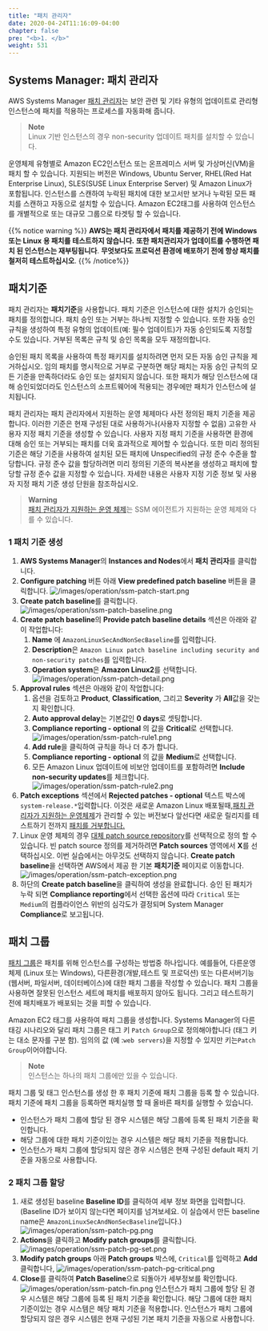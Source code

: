```yaml
---
title: "패치 관리자"
date: 2020-04-24T11:16:09-04:00
chapter: false
pre: "<b>1. </b>"
weight: 531
---
```


## Systems Manager: 패치 관리자

AWS Systems Manager [패치 관리자](https://docs.aws.amazon.com/systems-manager/latest/userguide/systems-manager-patch.html)는 보안 관련 및 기타 유형의 업데이트로 관리형 인스턴스에 패치를 적용하는 프로세스를 자동화해 줍니다.

>**Note**<br> Linux 기반 인스턴스의 경우 non-security 업데이트 패치를 설치할 수 있습니다.

운영체제 유형별로 Amazon EC2인스턴스 또는 온프레미스 서버 및 가상머신(VM)을 패치 할 수 있습니다. 지원되는 버전은 Windows, Ubuntu Server, RHEL(Red Hat Enterprise Linux), SLES(SUSE Linux Enterprise Server) 및 Amazon Linux가 포함됩니다. 인스턴스를 스캔하여 누락된 패치에 대한 보고서만 보거나 누락된 모든 패치를 스캔하고 자동으로 설치할 수 있습니다. Amazon EC2태그를 사용하여 인스턴스를 개별적으로 또는 대규모 그룹으로 타겟팅 할 수 있습니다.

{{% notice warning %}}
**AWS는 패치 관리자에서 패치를 제공하기 전에 Windows 또는 Linux 용 패치를 테스트하지 않습니다.**
**또한 패치관리자가 업데이트를 수행하면 패치 된 인스턴스는 재부팅됩니다**.
**무엇보다도 프로덕션 환경에 배포하기 전에 항상 패치를 철저히 테스트하십시오**.
{{% /notice%}}

## 패치기준

패치 관리자는 **패치기준**을 사용합니다. 패치 기준은 인스턴스에 대한 설치가 승인되는 패치를 정의합니다. 패치 승인 또는 거부는 하나씩 지정할 수 있습니다. 또한 자동 승인 규칙을 생성하여 특정 유형의 업데이트(예: 필수 업데이트)가 자동 승인되도록 지정할 수도 있습니다. 거부된 목록은 규칙 및 승인 목록을 모두 재정의합니다.

승인된 패치 목록을 사용하여 특정 패키지를 설치하려면 먼저 모든 자동 승인 규칙을 제거하십시오. 임의 패치를 명시적으로 거부로 구분하면 해당 패치는 자동 승인 규칙의 모든 기준을 만족하더라도 승인 또는 설치되지 않습니다. 또한 패치가 해당 인스턴스에 대해 승인되었더라도 인스턴스의 소프트웨어에 적용되는 경우에만 패치가 인스턴스에 설치됩니다.

패치 관리자는 패치 관리자에서 지원하는 운영 체제마다 사전 정의된 패치 기준을 제공합니다. 이러한 기준은 현재 구성된 대로 사용하거나(사용자 지정할 수 없음) 고유한 사용자 지정 패치 기준을 생성할 수 있습니다. 사용자 지정 패치 기준을 사용하면 환경에 대해 승인 또는 거부되는 패치를 더욱 효과적으로 제어할 수 있습니다. 또한 미리 정의된 기준은 해당 기준을 사용하여 설치된 모든 패치에 Unspecified의 규정 준수 수준을 할당합니다. 규정 준수 값을 할당하려면 미리 정의된 기준의 복사본을 생성하고 패치에 할당할 규정 준수 값을 지정할 수 있습니다. 자세한 내용은 사용자 지정 기준 정보 및 사용자 지정 패치 기준 생성 단원을 참조하십시오.

>**Warning**<br> [패치 관리자가 지원하는 운영 체제](https://docs.aws.amazon.com/systems-manager/latest/userguide/patch-manager-supported-oses.html)는 SSM 에이전트가 지원하는 운영 체제와 다를 수 있습니다.


### 1 패치 기준 생성

1. **AWS Systems Manager**의 **Instances and Nodes**에서 **패치 관리자**를 클릭합니다.
1. **Configure patching** 버튼 아래 **View predefined patch baseline** 버튼을 클릭합니다.
   ![/images/operation/ssm-patch-start.png](/images/operation/ssm-patch-start.png)
1. **Create patch baseline**를 클릭합니다.
   ![/images/operation/ssm-patch-baseline.png](/images/operation/ssm-patch-baseline.png)
1. **Create patch baseline**의 **Provide patch baseline details** 섹션은 아래와 같이 작업합니다:
   1. **Name** 에 `AmazonLinuxSecAndNonSecBaseline`를 입력합니다.
   1. **Description**은 `Amazon Linux patch baseline including security and non-security patches`를 입력합니다.
   1. **Operation system**은 **Amazon Linux2**를 선택합니다.
   ![/images/operation/ssm-patch-detail.png](/images/operation/ssm-patch-detail.png)
1. **Approval rules** 섹션은 아래와 같이 작업합니다:
   1. 옵션을 검토하고 **Product**, **Classification**, 그리고 **Severity** 가 **All**값을 갖는지 확인합니다.
   1. **Auto approval delay**는 기본값인 **0 days**로 셋팅합니다.
   1. **Compliance reporting - optional** 의 값을 **Critical**로 선택합니다.
   ![/images/operation/ssm-patch-rule1.png](/images/operation/ssm-patch-rule1.png)
   1. **Add rule**을 클릭하여 규칙을 하나 더 추가 합니다.
   1. **Compliance reporting - optional** 의 값을 **Medium**로 선택합니다.
   1. 모든 Amazon Linux 업데이트에 비보안 업데이트를 포함하려면 **Include non-security updates**를 체크합니다.
   ![/images/operation/ssm-patch-rule2.png](/images/operation/ssm-patch-rule2.png)
1. **Patch exceptions** 섹션에서 **Rejected patches - optional** 텍스트 박스에 `system-release.*`입력합니다. 이것은 새로운 Amazon Linux 배포될때,[패치 관리자가 지원하는 운영체제](https://docs.aws.amazon.com/systems-manager/latest/userguide/patch-manager-supported-oses.html)가 관리할 수 있는 버전보다 앞선다면 새로운 릴리지를 테스트하기 전까지 [패치를 거부합니다.](https://docs.aws.amazon.com/systems-manager/latest/userguide/patch-manager-approved-rejected-package-name-formats.html)
1. Linux 운영 체제의 경우 [대체 patch source repository](https://docs.aws.amazon.com/systems-manager/latest/userguide/patch-manager-how-it-works-alt-source-repository.html)를 선택적으로 정의 할 수 있습니다. 빈 patch source 정의를 제거하려면 **Patch sources** 영역에서 **X**를 선택하십시오. 이번 실습에서는 아무것도 선택하지 않습니다.
**Create patch baseline**을 선택하면 AWS에서 제공 한 기본 **패치기준** 페이지로 이동합니다.
![/images/operation/ssm-patch-exception.png](/images/operation/ssm-patch-exception.png)
1. 하단의 **Create patch baseline**을 클릭하여 생성을 완료합니다.
   승인 된 패치가 누락 되면 **Compliance reporting**에서 선택한 옵션에 따라 `Critical` 또는 `Medium`의 컴플라이언스 위반의 심각도가 결정되며 System Manager **Compliance**로 보고됩니다.


## 패치 그룹

[패치 그룹](https://docs.aws.amazon.com/systems-manager/latest/userguide/sysman-patch-patchgroups.html)은 패치를 위해 인스턴스를 구성하는 방법중 하나입니다. 예를들어, 다른운영체제 (Linux 또는 Windows), 다른환경(개발,테스트 및 프로덕션) 또는 다른서버기능(웹서버, 파일서버, 데이터베이스)에 대한 패치 그룹을 작성할 수 있습니다. 패치 그룹을 사용하면 잘못된 인스턴스 세트에 패치를 배포하지 않아도 됩니다. 그리고 테스트하기 전에 패치배포가 배포되는 것을 피할 수 있습니다.
 
Amazon EC2 태그를 사용하여 패치 그룹을 생성합니다. Systems Manager의 다른 태깅 시나리오와 달리 패치 그룹은 태그 키 `Patch Group`으로 정의해야합니다 (태그 키는 대소 문자를 구분 함). 임의의 값 (예 :`web servers`)을 지정할 수 있지만 키는`Patch Group`이어야합니다.

>**Note**<br> 인스턴스는 하나의 패치 그룹에만 있을 수 있습니다.

패치 그룹 및 태그 인스턴스를 생성 한 후 패치 기준에 패치 그룹을 등록 할 수 있습니다. 패치 기준에 패치 그룹을 등록하면 패치실행 할 때 올바른 패치를 실행할 수 있습니다. 
* 인스턴스가 패치 그룹에 할당 된 경우 시스템은 해당 그룹에 등록 된 패치 기준을 확인합니다.
* 해당 그룹에 대한 패치 기준이있는 경우 시스템은 해당 패치 기준을 적용합니다.
* 인스턴스가 패치 그룹에 할당되지 않은 경우 시스템은 현재 구성된 default 패치 기준을 자동으로 사용합니다.

### 2 패치 그룹 할당

1. 새로 생성된 baseline **Baseline ID**를 클릭하여 세부 정보 화면을 입력합니다.(Baseline ID가 보이지 않는다면 페이지를 넘겨보세요. 이 실습에서 만든 baseline name은 `AmazonLinuxSecAndNonSecBaseline`입니다.)
![/images/operation/ssm-patch-pg.png](/images/operation/ssm-patch-pg.png)
1. **Actions**을 클릭하고 **Modify patch groups**를 클릭합니다.
![/images/operation/ssm-patch-pg-set.png](/images/operation/ssm-patch-pg-set.png)
1. **Modify patch groups** 아래 **Patch groups** 박스에, `Critical`를 입력하고 **Add**클릭합니다,
![/images/operation/ssm-patch-pg-critical.png](/images/operation/ssm-patch-pg-critical.png)
1. **Close**를 클릭하여 **Patch Baseline**으로 되돌아가 세부정보를 확인합니다.
![/images/operation/ssm-patch-fin.png](/images/operation/ssm-patch-fin.png)
인스턴스가 패치 그룹에 할당 된 경우 시스템은 해당 그룹에 등록 된 패치 기준을 확인합니다.
해당 그룹에 대한 패치 기준이있는 경우 시스템은 해당 패치 기준을 적용합니다.
인스턴스가 패치 그룹에 할당되지 않은 경우 시스템은 현재 구성된 기본 패치 기준을 자동으로 사용합니다.
